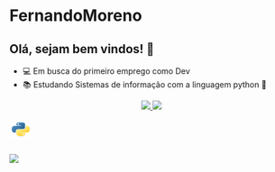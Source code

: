 # FernandoMoreno
## Olá, sejam bem vindos! 👋

- 💻 Em busca do primeiro emprego como Dev
- 📚 Estudando Sistemas de informação com a linguagem python 🐍

<div align="center">
  <a href="https://github.com/FernandoMorenoFernandes">
  <img height="180em" src="https://github-readme-stats.vercel.app/api?username=FernandoMorenoFernandes&show_icons=true&theme=dracula&include_all_commits=true&count_private=true"/>
  <img height="180em" src="https://github-readme-stats.vercel.app/api/top-langs/?username=FernandoMorenoFernandes&layout=compact&langs_count=7&theme=dracula"/>
</div>
<div style="display: inline_block"><br>
  <img align="center" alt="Fernando-Python" height="30" width="40" 
src="https://raw.githubusercontent.com/devicons/devicon/master/icons/python/python-original.svg">
</div>  

##

<div>
 <a href="https://www.linkedin.com/in/fernando-moreno-fernandes" target="_blank"><img src="https://img.shields.io/badge/-LinkedIn-%230077B5?style=for-the-badge&logo=linkedin&logoColor=white" target="_blank"></a> 
